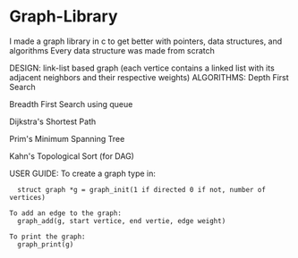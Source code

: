 # Graph-Library
I made a graph library in c to get better with pointers, data structures, and algorithms
Every data structure was made from scratch

DESIGN: 
  link-list based graph (each vertice contains a linked list with its adjacent neighbors and their respective weights)
ALGORITHMS:
  Depth First Search 
  
  Breadth First Search using queue
  
  Dijkstra's Shortest Path

  Prim's Minimum Spanning Tree
  
  Kahn's Topological Sort (for DAG)
  
  USER GUIDE:
    To create a graph type in:
    
      struct graph *g = graph_init(1 if directed 0 if not, number of vertices)
    
    To add an edge to the graph:
      graph_add(g, start vertice, end vertie, edge weight)
      
    To print the graph:
      graph_print(g)

